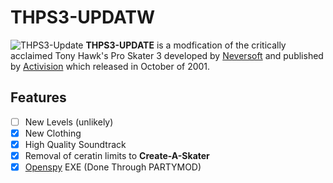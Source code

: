 # THPS3-UPDATW
![THPS3-Update](https://i.ibb.co/J24Jdb3/LOGOweb.png)
**THPS3-UPDATE** is a modfication of the critically acclaimed Tony Hawk's Pro Skater 3 developed by <a href="https://en.wikipedia.org/wiki/Neversoft" target="_blank">Neversoft</a> and published by <a href="https://en.wikipedia.org/wiki/Activision" target="_blank">Activision</a> which released in October of 2001.


## Features

- [ ] New Levels (unlikely)
- [x] New Clothing
- [x] High Quality Soundtrack
- [x] Removal of ceratin limits to **Create-A-Skater**
- [x] <a href="http://beta.openspy.net/en/" target="_blank">Openspy</a> EXE (Done Through PARTYMOD)
